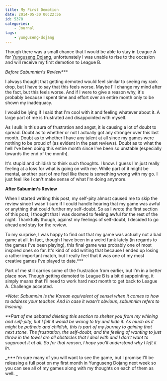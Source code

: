 ```yaml
---
title: My First Demotion
date: 2014-05-30 00:22:56
id: 5378
categories:
	- Journal
tags:
	- yunguseng-dojang
---
```


Though there was a small chance that I would be able to stay in League A for [Yunguseng Dojang](http://www.yunguseng.com "Yunguseng Dojang Official Page"), unfortunately I was unable to rise to the occasion and will receive my first demotion to League B.

**Before Sabumnim's* Review****

I always thought that getting demoted would feel similar to seeing my rank drop, but I have to say that this feels worse. Maybe I'll change my mind after the fact, but this feels worse. And if I were to give a reason why, it's probably because I spent time and effort over an entire month only to be shown my inadequacy.

I would be lying if I said that I'm cool with it and feeling whatever about it. A large part of me is frustrated and disappointed with myself.

As I sulk in this aura of frustration and angst, it is causing a lot of doubt to spread. Doubt as to whether or not I actually got any stronger over this last month. Doubt as to whether I have any talent at all since my games were nothing to be proud of (as evident in the past reviews). Doubt as to what the hell I've been doing this entire month since I've been so unstable (especially towards the end of the month).

It's stupid and childish to think such thoughts. I know. I guess I'm just really feeling at a loss for what is going on with me. While part of it might be mental, another part of me feel like there is something wrong with my go. I just feel like I can't make sense of what I'm doing anymore.

**After Sabumim's Review**

When I started writing this post, my self-pity almost caused me to skip the review since I wasn't sure if I could handle hearing that my game was awful or anything that could further my self-doubt. So as I wrote the first section of this post, I thought that I was doomed to feeling awful for the rest of the night. Thankfully though, against my feelings of self-doubt, I decided to go ahead and stay for the review.

To my surprise, I was happy to find out that my game was actually not a bad game at all. In fact, though I have been in a weird funk lately (in regards to the games I've been playing), this final game was probably one of most inspired ones so far. It's kind of odd writing that because I ended up losing a rather important match, but I really feel that it was one of my most creative games I've played to date.***

Part of me still carries some of the frustration from earlier, but I'm in a better place now. Though getting demoted to League B is a bit disappointing, it simply means that I'll need to work hard next month to get back to League A. Challenge accepted.

_*Note: Sabumnim is the Korean equivalent of sensei when it comes to how to address your teacher. And in case it wasn't obvious, sabumnim refers to Inseong._

_**Part of me debated deleting this section to shelter you from my whining and self-pity, but I felt it would be wrong to try and hide it. As much as it might be pathetic and childish, this is part of my journey to gaining that next stone. The frustration, the self-doubt, and the feeling of wanting to just throw in the towel are all obstacles that I deal with and I don't want to sugarcoat it at all. So for that reason, I hope you'll understand why I left it in._

_***I'm sure many of you will want to see the game, but I promise I'll be releasing a full post on my first month in Yunguseng Dojang next week so you can see all of my games along with my thoughts on each of them as well. _